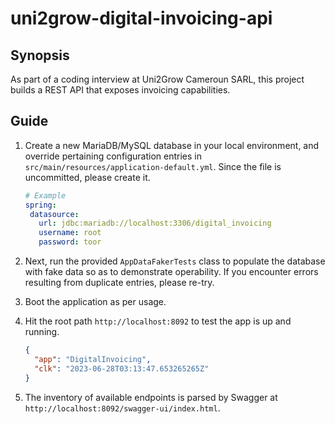 # uni2grow-digital-invoicing-api

## Synopsis

As part of a coding interview at Uni2Grow Cameroun SARL, this project builds a REST API that exposes invoicing
capabilities.

## Guide

1. Create a new MariaDB/MySQL database in your local environment, and override pertaining configuration entries in
   `src/main/resources/application-default.yml`. Since the file is uncommitted, please create it.

   ```yaml
   # Example
   spring:
    datasource:
      url: jdbc:mariadb://localhost:3306/digital_invoicing
      username: root
      password: toor
   ```
   
2. Next, run the provided `AppDataFakerTests` class to populate the database with fake data so as to demonstrate
   operability. If you encounter errors resulting from duplicate entries, please re-try.

3. Boot the application as per usage.

4. Hit the root path `http://localhost:8092` to test the app is up and running.

   ```json
   {
     "app": "DigitalInvoicing",
     "clk": "2023-06-28T03:13:47.653265265Z"
   }
   ```

5. The inventory of available endpoints is parsed by Swagger at `http://localhost:8092/swagger-ui/index.html`.
